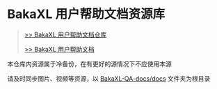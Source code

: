 # BakaXL 用户帮助文档资源库



> [>>  BakaXL 用户帮助文档仓库](https://github.com/BakaXL-Support/BakaXL-QA-docs)
>
> [>> BakaXL 用户帮助文档](https://bakaxl.ml)



本仓库内资源属于冷备份，在有更好的源情况下不应使用本源

 请及时同步图片、视频等资源，以 [BakaXL-QA-docs/docs](https://github.com/BakaXL-Support/BakaXL-QA-docs/tree/main/docs) 文件夹为根目录